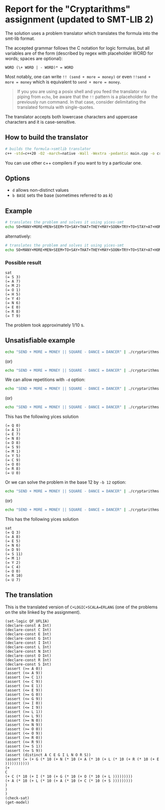 # Report for the "Cryptarithms" assignment (updated to SMT-LIB 2)

The solution uses a problem translator which translates the formula into the smt-lib format.

The accepted grammar follows the C notation for logic formulas, but all variables are of the form (described by regex with placeholder WORD for words; spaces are optional):

`WORD (\+ WORD | - WORD)* = WORD`

Most notably, one can write `!! (send + more = money)` or even `!!send + more = money` which is equivalent to `send + more = money`.

> If you you are using a posix shell and you feed the translator via piping from `echo`, be aware that the `!!` pattern is a placeholder for the previously run command. In that case, consider delimitating the translated formula with single-quotes.

The translator accepts both lowercase characters and uppercase characters and it is case-sensitive.

## How to build the translator

```sh
# builds the formula->smtlib translator
c++ -std=c++20 -O2 -march=native -Wall -Wextra -pedantic main.cpp -o cryptarithms
```

You can use other c++ compilers if you want to try a particular one.

## Options

- `d` allows non-distinct values
- `b BASE` sets the base (sometimes referred to as *k*)

## Example

```sh
# translates the problem and solves it using yices-smt
echo SO+MANY+MORE+MEN+SEEM+TO+SAY+THAT+THEY+MAY+SOON+TRY+TO+STAY+AT+HOME+SO+AS+TO+SEE+OR+HEAR+THE+SAME+ONE+MAN+TRY+TO+MEET+THE+TEAM+ON+THE+MOON+AS+HE+HAS+AT+THE+OTHER+TEN=TESTS | ./cryptarithms | yices-smt2
```

alternatively:

```sh
# translates the problem and solves it using yices-smt
echo SO+MANY+MORE+MEN+SEEM+TO+SAY+THAT+THEY+MAY+SOON+TRY+TO+STAY+AT+HOME+SO+AS+TO+SEE+OR+HEAR+THE+SAME+ONE+MAN+TRY+TO+MEET+THE+TEAM+ON+THE+MOON+AS+HE+HAS+AT+THE+OTHER+TEN=TESTS | ./cryptarithms | z3 /dev/stdin
```

### Possible result

```text
sat
(= S 3)
(= A 7)
(= M 2)
(= O 1)
(= H 5)
(= Y 4)
(= N 6)
(= E 0)
(= R 8)
(= T 9)
```

The problem took approximately 1/10 s.

## Unsatisfiable example

```sh
echo "SEND + MORE = MONEY || SQUARE - DANCE = DANCER" | ./cryptarithms | yices-smt2
```

(or)

```sh
echo "SEND + MORE = MONEY || SQUARE - DANCE = DANCER" | ./cryptarithms | z3 /dev/stdin
```

We can allow repetitions with `-d` option:

```sh
echo "SEND + MORE = MONEY || SQUARE - DANCE = DANCER" | ./cryptarithms -d | yices-smt2
```

(or)

```sh
echo "SEND + MORE = MONEY || SQUARE - DANCE = DANCER" | ./cryptarithms -d | z3 /dev/stdin
```

This has the following yices solution

```text
(= Q 0)
(= A 1)
(= E 7)
(= N 8)
(= D 8)
(= S 9)
(= M 1)
(= Y 5)
(= C 9)
(= O 0)
(= R 8)
(= U 0)
```

Or we can solve the problem in the base 12 by `-b 12` option:

```sh
echo "SEND + MORE = MONEY || SQUARE - DANCE = DANCER" | ./cryptarithms -b 12 | yices-smt2
```

(or)

```sh
echo "SEND + MORE = MONEY || SQUARE - DANCE = DANCER" | ./cryptarithms -b 12 | z3 /dev/stdin
```

This has the following yices solution

```text
sat
(= Q 3)
(= A 8)
(= E 5)
(= N 6)
(= D 9)
(= S 11)
(= M 1)
(= Y 2)
(= C 4)
(= O 0)
(= R 10)
(= U 7)
```

## The translation

This is the translated version of `C+LOGIC+SCALA=ERLANG` (one of the problems on the site linked by the assignment).

```text
(set-logic QF_UFLIA)
(declare-const A Int)
(declare-const C Int)
(declare-const E Int)
(declare-const G Int)
(declare-const I Int)
(declare-const L Int)
(declare-const N Int)
(declare-const O Int)
(declare-const R Int)
(declare-const S Int)
(assert (>= A 0))
(assert (<= A 9))
(assert (>= C 1))
(assert (<= C 9))
(assert (>= E 1))
(assert (<= E 9))
(assert (>= G 0))
(assert (<= G 9))
(assert (>= I 0))
(assert (<= I 9))
(assert (>= L 1))
(assert (<= L 9))
(assert (>= N 0))
(assert (<= N 9))
(assert (>= O 0))
(assert (<= O 9))
(assert (>= R 0))
(assert (<= R 9))
(assert (>= S 1))
(assert (<= S 9))
(assert (distinct A C E G I L N O R S))
(assert (= (+ G (* 10 (+ N (* 10 (+ A (* 10 (+ L (* 10 (+ R (* 10 (+ E )))))))))))
(+
C
(+ C (* 10 (+ I (* 10 (+ G (* 10 (+ O (* 10 (+ L )))))))))
(+ A (* 10 (+ L (* 10 (+ A (* 10 (+ C (* 10 (+ S )))))))))
)
)
)
(check-sat)
(get-model)
```
